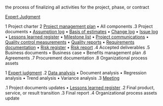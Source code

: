 the process of finalizing all activities for the project, phase, or contract

[Expert Judgment](https://github.com/harpreetsinghbajaj/blog/blob/master/management/PMP/PMBOK6/Tools%20&%20Techniques/Expert%20judgment/README.md#close-project-or-phase)



1 Project charter
2 [Project management plan](https://github.com/harpreetsinghbajaj/blog/blob/master/management/PMP/PMBOK6/Documents/Project%20Management%20Plan/README.md)
• All components
.3 Project documents
• [Assumption log](https://github.com/harpreetsinghbajaj/blog/tree/master/management/PMP/PMBOK6/Documents/Assumption%20log#readme)
• [Basis of estimates](https://github.com/harpreetsinghbajaj/blog/tree/master/management/PMP/PMBOK6/Documents/Basis%20of%20estimates#readme)
• [Change log](https://github.com/harpreetsinghbajaj/blog/tree/master/management/PMP/PMBOK6/Documents/Change%20log#readme)
• [Issue log](https://github.com/harpreetsinghbajaj/blog/blob/master/management/PMP/PMBOK6/Documents/issue%20log/README.md)
• [Lessons learned register](https://github.com/harpreetsinghbajaj/blog/tree/master/management/PMP/PMBOK6/Documents/Lessons%20learned%20register#readme)
• [Milestone list](https://github.com/harpreetsinghbajaj/blog/blob/master/management/PMP/PMBOK6/Documents/Milestone%20list/README.md)
• [Project communications](https://github.com/harpreetsinghbajaj/blog/blob/master/management/PMP/PMBOK6/Documents/Project%20communications/README.md)
• [Quality control measurements](https://github.com/harpreetsinghbajaj/blog/blob/master/management/PMP/PMBOK6/Documents/Quality%20control%20measurements/README.md)
• [Quality reports](https://github.com/harpreetsinghbajaj/blog/blob/master/management/PMP/PMBOK6/Documents/Quality%20report/README.md)
• [Requirements documentation](https://github.com/harpreetsinghbajaj/blog/blob/master/management/PMP/PMBOK6/Documents/Requirements%20documentation/README.md)
• [Risk register](https://github.com/harpreetsinghbajaj/blog/blob/master/management/PMP/PMBOK6/Documents/Risk%20register/README.md)
• [Risk report](https://github.com/harpreetsinghbajaj/blog/blob/master/management/PMP/PMBOK6/Documents/Risk%20report/README.md)
.4 Accepted deliverables
.5 Business documents
• Business case
• Benefits management plan
.6 Agreements
.7 Procurement documentation
.8 Organizational process assets


1 [Expert judgment](https://github.com/harpreetsinghbajaj/blog/blob/master/management/PMP/PMBOK6/Tools%20%26%20Techniques/Expert%20judgment/README.md)
.2 [Data analysis](https://github.com/harpreetsinghbajaj/blog/blob/master/management/PMP/PMBOK6/Tools%20%26%20Techniques/Data%20analysis/README.md)
• Document analysis
• Regression analysis
• Trend analysis
• Variance analysis
.3 [Meeting](https://github.com/harpreetsinghbajaj/blog/blob/master/management/PMP/PMBOK6/Tools%20%26%20Techniques/Meetings/README.md)

.1 Project documents updates
• [Lessons learned register](https://github.com/harpreetsinghbajaj/blog/tree/master/management/PMP/PMBOK6/Documents/Lessons%20learned%20register)
.2 Final product, service, or 
 result transition
.3 Final report
.4 Organizational process assets 
 update
